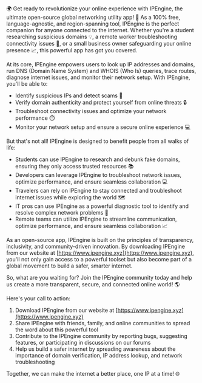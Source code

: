 🌍 Get ready to revolutionize your online experience with IPEngine, the ultimate open-source global networking utility app! 🚀 As a 100% free, language-agnostic, and region-spanning tool, IPEngine is the perfect companion for anyone connected to the internet. Whether you're a student researching suspicious domains 💡, a remote worker troubleshooting connectivity issues 🔧, or a small business owner safeguarding your online presence 📈, this powerful app has got you covered.

At its core, IPEngine empowers users to look up IP addresses and domains, run DNS (Domain Name System) and WHOIS (Who Is) queries, trace routes, diagnose internet issues, and monitor their network setup. With IPEngine, you'll be able to:

* Identify suspicious IPs and detect scams 🚫
* Verify domain authenticity and protect yourself from online threats 🔒
* Troubleshoot connectivity issues and optimize your network performance ⏱️
* Monitor your network setup and ensure a secure online experience 💻

But that's not all! IPEngine is designed to benefit people from all walks of life:

* Students can use IPEngine to research and debunk fake domains, ensuring they only access trusted resources 📚
* Developers can leverage IPEngine to troubleshoot network issues, optimize performance, and ensure seamless collaboration 💻
* Travelers can rely on IPEngine to stay connected and troubleshoot internet issues while exploring the world 🗺️
* IT pros can use IPEngine as a powerful diagnostic tool to identify and resolve complex network problems 🔧
* Remote teams can utilize IPEngine to streamline communication, optimize performance, and ensure seamless collaboration 📈

As an open-source app, IPEngine is built on the principles of transparency, inclusivity, and community-driven innovation. By downloading IPEngine from our website at [https://www.ipengine.xyz](https://www.ipengine.xyz), you'll not only gain access to a powerful toolset but also become part of a global movement to build a safer, smarter internet.

So, what are you waiting for? Join the IPEngine community today and help us create a more transparent, secure, and connected online world! 🌎

Here's your call to action:

1. Download IPEngine from our website at [https://www.ipengine.xyz](https://www.ipengine.xyz)
2. Share IPEngine with friends, family, and online communities to spread the word about this powerful tool
3. Contribute to the IPEngine community by reporting bugs, suggesting features, or participating in discussions on our forums
4. Help us build a safer internet by spreading awareness about the importance of domain verification, IP address lookup, and network troubleshooting

Together, we can make the internet a better place, one IP at a time! 🌐